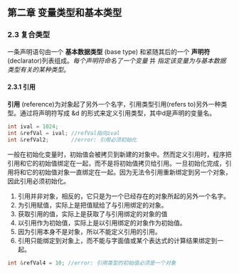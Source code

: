 ## 第二章 变量类型和基本类型
### 2.3 复合类型
一条声明语句由一个 **基本数据类型** (base type) 和紧随其后的一个 **声明符** (declarator)列表组成。*每个声明符命名了一个变量* 并 *指定该变量为与基本数据类型有关的某种类型*。
#### 2.3.1 引用
**引用** (reference)为对象起了另外一个名字，引用类型引用(refers to)另外一种类型。通过将声明符写成 &d 的形式来定义引用类型，其中d是声明的变量名。
```C++
int ival = 1024;    
int &refVal = ival; //refVal指向ival
int &refVal2;       //error: 引用必须初始化
```
一般在初始化变量时，初始值会被拷贝到新建的对象中。然而定义引用时，程序把引用和它的初始值绑定在一起，而不是将初始值拷贝给引用。一旦初始化完成，引用将和它的初始值对象一直绑定在一起。因为无法令引用重新绑定到另一个对象，因此引用必须初始化。
>
1. 引用并非对象，相反的，它只是为一个已经存在的对象所起的另外一个名字。
2. 为引用赋值，实际上是把值赋给了与引用绑定的对象。
3. 获取引用的值，实际上是获取了与引用绑定的对象的值
4. 以引用作为初始值，实际上是以引用绑定的对象作为初始值。
5. 因为引用本身不是对象，所以不能定义引用的引用。
6. 引用只能绑定到对象上，而不能与字面值或某个表达式的计算结果绑定到一起。

```C++
int &refVal4 = 10; //error: 引用类型的初始值必须是一个对象
```
